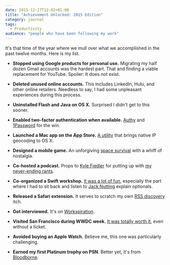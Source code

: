 ```yaml
---
date: 2015-12-27T12:02+01:00
title: "Achievement Unlocked: 2015 Edition"
category: journal
tags:
  - Productivity
audience: "people who have been following my work"
---
```


It's that time of the year where we mull over what we accomplished in the past twelve months. Here is my list.

- **Stopped using Google products for personal use.** Migrating my half dozen Gmail accounts was the hardest part. That and finding a viable replacement for YouTube. Spoiler: It does not exist.

- **Deleted unused online accounts.** This includes LinkedIn, Hulu, and other online retailers. Needless to say, I had some unpleasant experiences during this process.

- **Uninstalled Flash and Java on OS X.** Surprised I didn't get to this sooner.

- **Enabled two-factor authentication when available.** [Authy] and [1Password] for the win.

- **Launched a Mac app on the App Store.** [A utility][IPinator] that brings native IP geocoding to OS X.

- **Designed a mobile game.** An unforgiving [space survival][Rototo] with a whiff of nostalgia.

- **Co-hosted a podcast.** Props to [Kyle Fiedler][Kyle] for putting up with [my never-ending rants][Tentative].

- **Co-organized a Swift workshop.** [It was a lot of fun][Codeswift], especially the part where I had to sit back and listen to [Jack Nutting][Jack] explain optionals.

- **Released a Safari extension.** It serves to scratch my own [RSS discovery][Syndicate] itch.

- **Got interviewed.** It's on [Workspiration][Interview].

- **Visited San Francisco during WWDC week.** [It was totally worth it][Chris], even without a ticket.

- **Avoided buying an Apple Watch.** Believe me, this one was particularly challenging.

- **Earned my first Platinum trophy on PSN**. Better yet, it's from [Bloodborne].

[1Password]: https://agilebits.com/onepassword
[Authy]: https://www.authy.com
[Bloodborne]: https://www.playstation.com/en-us/games/bloodborne-ps4/
[Chris]: https://twitter.com/kaishin/status/608815115643686913
[Codeswift]: http://codeswift.thoughtbot.com
[Interview]: http://workspiration.org/reda-lemeden
[IPinator]: https://ipinator.kaishin.co
[Jack]: https://twitter.com/jacknutting
[Kyle]: https://twitter.com/kylefiedler
[Rototo]: http://playroto.to
[Syndicate]: https://redalemeden.com/syndicate/
[Tentative]: https://twitter.com/tentativefm
